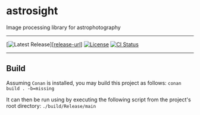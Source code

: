 # astrosight

Image processing library for astrophotography

---

[![Latest Release][release-badge]][[release-url]]
[![License][license-badge]](LICENSE)
[![CI Status][ci-badge]][ci-url]

[release-badge]: https://img.shields.io/github/v/release/austinlucaslake/astrosight
[release-url]: https://github.com/austinlucaslake/astrosight/releases/latest
[license-badge]: https://img.shields.io/github/license/austinlucaslake/astrosight
[ci-badge]: https://github.com/austinlucaslake/astrosight/actions/workflows/ci.yaml/badge.svg
[ci-url]: https://github.com/austinlucaslake/astrosight/actions

---

## Build

Assuming `Conan` is installed, you may build this project as follows:
`conan build . -b=missing`

It can then be run using by executing the following script from the project's root directory:
`./build/Release/main`

